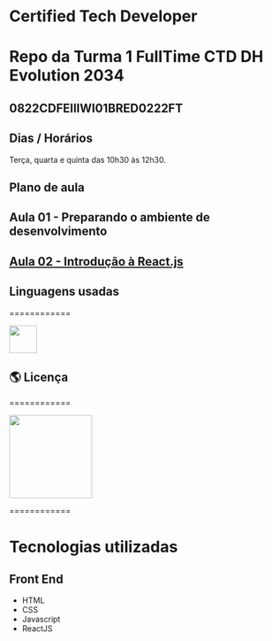 # Certified Tech Developer

# Repo da Turma 1 FullTime CTD DH Evolution 2034

## 0822CDFEIIIWI01BRED0222FT


## Dias / Horários 

Terça, quarta e quinta das 10h30 às 12h30.

## Plano de aula

## Aula 01 - Preparando o ambiente de desenvolvimento

## [Aula 02 - Introdução à React.js](./02/)

## Linguagens usadas
============

<img height="50" width="50" src="https://cdn.jsdelivr.net/gh/devicons/devicon/icons/javascript/javascript-original.svg"/>


## 🌎 Licença
============

<img  width="150" src="https://img.shields.io/github/license/mashape/apistatus?color=gree&style=plastic" />

============
# Tecnologias utilizadas

## Front End
- HTML
- CSS
- Javascript
- ReactJS

